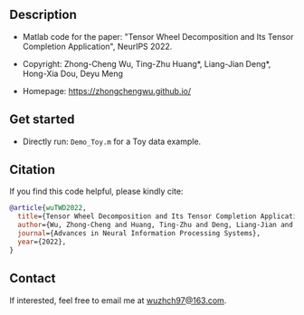 ## Description
- Matlab code for the paper: \"Tensor Wheel Decomposition and Its Tensor Completion Application\", NeurIPS 2022.

- Copyright: Zhong-Cheng Wu, Ting-Zhu Huang\*, Liang-Jian Deng\*, Hong-Xia Dou, Deyu Meng

- Homepage: https://zhongchengwu.github.io/

## Get started
- Directly run: ``Demo_Toy.m`` for a Toy data example.

## Citation
If you find this code helpful, please kindly cite:
```bibtex
@article{wuTWD2022,
  title={Tensor Wheel Decomposition and Its Tensor Completion Application}, 
  author={Wu, Zhong-Cheng and Huang, Ting-Zhu and Deng, Liang-Jian and Dou, Hong-Xia and Meng, Deyu}, 
  journal={Advances in Neural Information Processing Systems},
  year={2022},  
}
```

## Contact
If interested, feel free to email me at <wuzhch97@163.com>.
